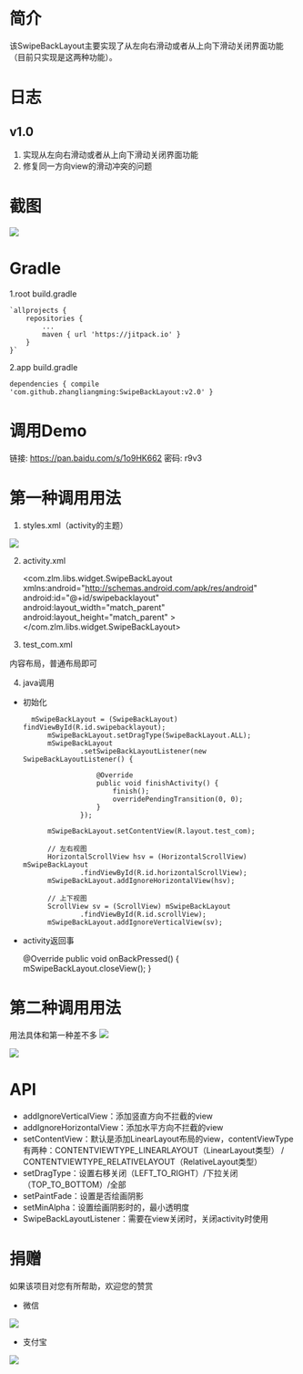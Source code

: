 # 简介 #
该SwipeBackLayout主要实现了从左向右滑动或者从上向下滑动关闭界面功能（目前只实现是这两种功能）。

# 日志 #
## v1.0 ##
1. 实现从左向右滑动或者从上向下滑动关闭界面功能
2. 修复同一方向view的滑动冲突的问题


# 截图 #

![](https://i.imgur.com/s08E8h0.png)

# Gradle #
1.root build.gradle

	`allprojects {
		repositories {
			...
			maven { url 'https://jitpack.io' }
		}
	}`
	
2.app build.gradle

`dependencies {
	         compile 'com.github.zhangliangming:SwipeBackLayout:v2.0'
	}`

# 调用Demo #

链接: https://pan.baidu.com/s/1o9HK662 密码: r9v3

# 第一种调用用法 #
1. styles.xml（activity的主题）

![](https://i.imgur.com/RDul7jX.png)

2. activity.xml

    <com.zlm.libs.widget.SwipeBackLayout xmlns:android="http://schemas.android.com/apk/res/android"
    android:id="@+id/swipebacklayout"
    android:layout_width="match_parent"
    android:layout_height="match_parent" >
    </com.zlm.libs.widget.SwipeBackLayout>

3. test_com.xml

内容布局，普通布局即可

4. java调用
- 初始化

        mSwipeBackLayout = (SwipeBackLayout) findViewById(R.id.swipebacklayout);
    		mSwipeBackLayout.setDragType(SwipeBackLayout.ALL);
    		mSwipeBackLayout
    				.setSwipeBackLayoutListener(new SwipeBackLayoutListener() {
    
    					@Override
    					public void finishActivity() {
    						finish();
    						overridePendingTransition(0, 0);
    					}
    				});
    
    		mSwipeBackLayout.setContentView(R.layout.test_com);
    
    		// 左右视图
    		HorizontalScrollView hsv = (HorizontalScrollView) mSwipeBackLayout
    				.findViewById(R.id.horizontalScrollView);
    		mSwipeBackLayout.addIgnoreHorizontalView(hsv);
    
    		// 上下视图
    		ScrollView sv = (ScrollView) mSwipeBackLayout
    				.findViewById(R.id.scrollView);
    		mSwipeBackLayout.addIgnoreVerticalView(sv);


- activity返回事

    @Override
    	public void onBackPressed() {
    		mSwipeBackLayout.closeView();
    	}
# 第二种调用用法 #

用法具体和第一种差不多
![](https://i.imgur.com/yv6GrwG.png)

![](https://i.imgur.com/vvtw2Zj.png)

# API #
- addIgnoreVerticalView：添加竖直方向不拦截的view
- addIgnoreHorizontalView：添加水平方向不拦截的view
- setContentView：默认是添加LinearLayout布局的view，contentViewType有两种：CONTENTVIEWTYPE_LINEARLAYOUT（LinearLayout类型） / CONTENTVIEWTYPE_RELATIVELAYOUT（RelativeLayout类型）
- setDragType：设置右移关闭（LEFT_TO_RIGHT）/下拉关闭（TOP_TO_BOTTOM）/全部
- setPaintFade：设置是否绘画阴影
- setMinAlpha：设置绘画阴影时的，最小透明度
- SwipeBackLayoutListener：需要在view关闭时，关闭activity时使用

# 捐赠 #
如果该项目对您有所帮助，欢迎您的赞赏

- 微信

![](https://i.imgur.com/e3hERHh.png)

- 支付宝

![](https://i.imgur.com/29AcEPA.png)